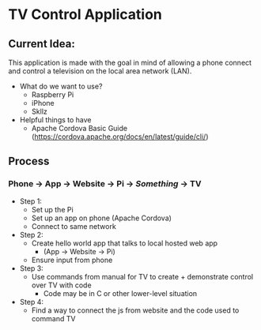 # TV Control Application
## Current Idea:
This application is made with the goal in mind of allowing a phone connect and control a television on the local area network (LAN). 
- What do we want to use?
  - Raspberry Pi
  - iPhone 
  - Skllz
- Helpful things to have
  - Apache Cordova Basic Guide
  (https://cordova.apache.org/docs/en/latest/guide/cli/)
  
## Process
### Phone -> App -> Website -> Pi -> *Something* -> TV
- Step 1:
  - Set up the Pi
  - Set up an app on phone (Apache Cordova)
  - Connect to same network
- Step 2: 
  - Create hello world app that talks to local hosted web app
    - (App -> Website -> Pi)
  - Ensure input from phone
- Step 3:
  - Use commands from manual for TV to create + demonstrate control over TV with code
    - Code may be in C or other lower-level situation
- Step 4:
  - Find a way to connect the js from website and the code used to command TV
